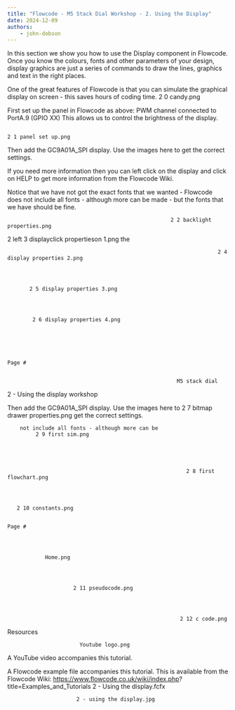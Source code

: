 ```yaml
---
title: "Flowcode - M5 Stack Dial Workshop - 2. Using the Display"
date: 2024-12-09
authors:
    - john-dobson
---
```


In this section we show you how to use the Display
component in Flowcode. Once you know the colours, fonts and
other parameters of your design, display graphics are just a
series of commands to draw the lines, graphics and text in the
right places.

One of the great features of Flowcode is that you can simulate
the graphical display on screen - this saves hours of coding
time.                                             2 0 candy.png


First set up the panel in Flowcode as above:
PWM channel connected to PortA.9 (GPIO XX)
This allows us to control the brightness of the display.

                                                                                 2 1 panel set up.png




Then add the GC9A01A_SPI display. Use the images here to
get the correct settings.

If you need more information then you can left click on the
display and click on HELP to get more information from the
Flowcode Wiki.

Notice that we have not got the exact fonts that we wanted -
Flowcode does not include all fonts - although more can be
made - but the fonts that we have should be fine.


                                                        2 2 backlight properties.png





2 left
                                           3 displayclick
                                                     propertieson
                                                               1.png the




                                                                       2 4 display properties 2.png




           2 5 display properties 3.png




            2 6 display properties 4.png





                                                                                       Page #


                                                          M5 stack dial
2 - Using the display                                      workshop






Then add the GC9A01A_SPI display. Use    the images here to
                                    2 7 bitmap drawer properties.png
get the correct settings.

        not include all fonts - although more can be
             2 9 first sim.png





                                                             2 8 first flowchart.png




       2 10 constants.png

                                                                                      Page #




                Home.png




                         2 11 pseudocode.png




                                                           2 12 c code.png



Resources



                           Youtube logo.png




A YouTube video accompanies this tutorial.




A Flowcode example file accompanies this tutorial. This is
available from the Flowcode Wiki:
https://www.flowcode.co.uk/wiki/index.php?
title=Examples_and_Tutorials
2 - Using the display.fcfx


                          2 - using the display.jpg
